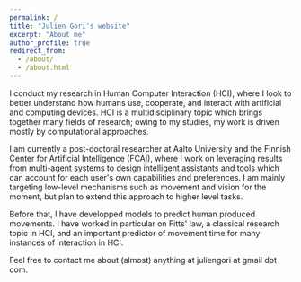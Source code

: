 ```yaml
---
permalink: /
title: "Julien Gori's website"
excerpt: "About me"
author_profile: true
redirect_from: 
  - /about/
  - /about.html
---
```






I conduct my research in Human Computer Interaction (HCI), where I look to better understand how humans use, cooperate, and interact with artificial and computing devices. 
HCI is a multidisciplinary topic which brings together many fields of research; owing to my studies, my work is driven mostly by computational approaches.



I am currently a post-doctoral researcher at Aalto University and the Finnish Center for Artificial Intelligence (FCAI), where I work on leveraging results from multi-agent systems to design intelligent assistants and tools which can account for each user's own capabilities and preferences. I am mainly targeting low-level mechanisms such as movement and vision for the moment, but plan to extend this approach to higher level tasks.


Before that, I have developped models to predict human produced movements. I have worked in particular on Fitts' law, a classical research topic in HCI, and an important predictor of movement time for many instances of interaction in HCI.


Feel free to contact me about (almost) anything at juliengori at gmail dot com. 
